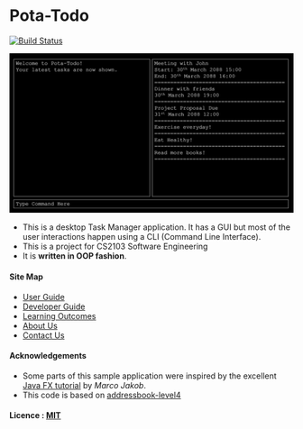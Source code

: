 # Pota-Todo

[![Build Status](https://travis-ci.org/CS2103JAN2017-T15-B3/main.svg?branch=master)](https://travis-ci.org/CS2103JAN2017-T15-B3/main)

<img src="docs/images/newUi.png" width="600"><br>

* This is a desktop Task Manager application. It has a GUI but most of the user interactions happen using
  a CLI (Command Line Interface).
* This is a project for CS2103 Software Engineering
* It is **written in OOP fashion**.


#### Site Map
* [User Guide](docs/UserGuide.md)
* [Developer Guide](docs/DeveloperGuide.md)
* [Learning Outcomes](docs/LearningOutcomes.md)
* [About Us](docs/AboutUs.md)
* [Contact Us](docs/ContactUs.md)


#### Acknowledgements

* Some parts of this sample application were inspired by the excellent
  [Java FX tutorial](http://code.makery.ch/library/javafx-8-tutorial/) by *Marco Jakob*.
* This code is based on [addressbook-level4](https://github.com/nus-cs2103-AY1617S2/addressbook-level4) 

#### Licence : [MIT](LICENSE)
